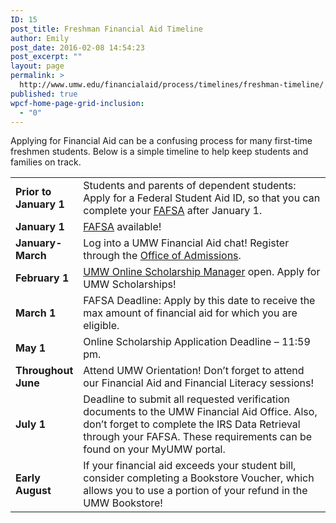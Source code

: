 ```yaml
---
ID: 15
post_title: Freshman Financial Aid Timeline
author: Emily
post_date: 2016-02-08 14:54:23
post_excerpt: ""
layout: page
permalink: >
  http://www.umw.edu/financialaid/process/timelines/freshman-timeline/
published: true
wpcf-home-page-grid-inclusion:
  - "0"
---
```

Applying for Financial Aid can be a confusing process for many first-time freshmen students.  Below is a simple timeline to help keep students and families on track.
<table width="99%">
<tbody>
<tr>
<td width="20%"><strong>Prior to January 1</strong></td>
<td width="80%">Students and parents of dependent students: Apply for a Federal Student Aid ID, so that you can complete your <a href="https://fsaid.ed.gov">FAFSA</a> after January 1.</td>
</tr>
<tr>
<td><strong>January 1</strong></td>
<td><a href="https://fafsa.ed.gov/">FAFSA</a> available!</td>
</tr>
<tr>
<td><strong>January-March</strong></td>
<td>Log into a UMW Financial Aid chat! Register through the <a href="http://www.umw.edu/admissions/">Office of Admissions</a>.</td>
</tr>
<tr>
<td><strong>February 1</strong></td>
<td><a href="https://umw.scholarships.ngwebsolutions.com">UMW Online Scholarship Manager</a> open. Apply for UMW Scholarships!</td>
</tr>
<tr>
<td><strong>March 1</strong></td>
<td>FAFSA Deadline: Apply by this date to receive the max amount of financial aid for which you are eligible.</td>
</tr>
<tr>
<td><strong>May 1</strong></td>
<td>Online Scholarship Application Deadline – 11:59 pm.</td>
</tr>
<tr>
<td><strong>Throughout June</strong></td>
<td>Attend UMW Orientation! Don’t forget to attend our Financial Aid and Financial Literacy sessions!</td>
</tr>
<tr>
<td><strong>July 1</strong></td>
<td>Deadline to submit all requested verification documents to the UMW Financial Aid Office. Also, don’t forget to complete the IRS Data Retrieval through your FAFSA. These requirements can be found on your MyUMW portal.</td>
</tr>
<tr>
<td><strong>Early August</strong></td>
<td>If your financial aid exceeds your student bill, consider completing a Bookstore Voucher, which allows you to use a portion of your refund in the UMW Bookstore!</td>
</tr>
</tbody>
</table>